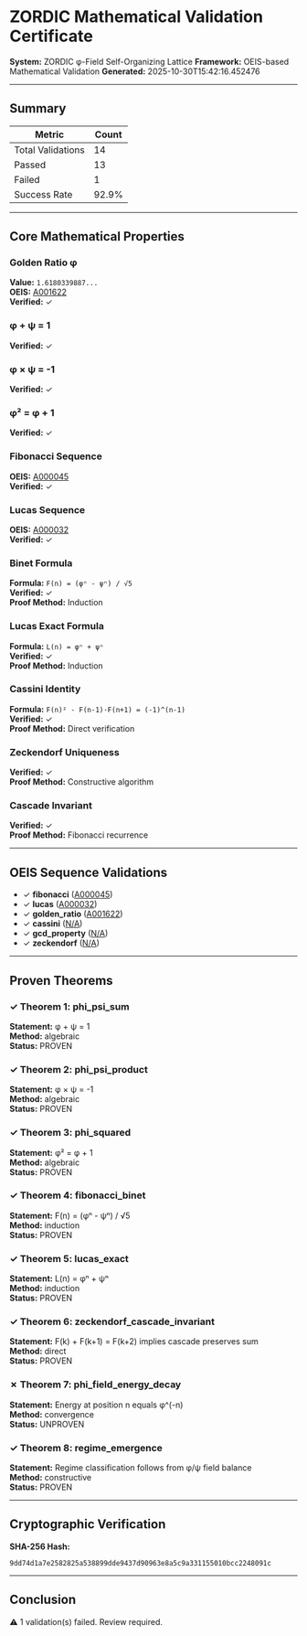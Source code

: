 # ZORDIC Mathematical Validation Certificate

**System:** ZORDIC φ-Field Self-Organizing Lattice
**Framework:** OEIS-based Mathematical Validation
**Generated:** 2025-10-30T15:42:16.452476

---

## Summary

| Metric | Count |
|--------|-------|
| Total Validations | 14 |
| Passed | 13 |
| Failed | 1 |
| Success Rate | 92.9% |

---

## Core Mathematical Properties

### Golden Ratio φ

**Value:** `1.6180339887...`  
**OEIS:** [A001622](https://oeis.org/A001622)  
**Verified:** ✓  

### φ + ψ = 1

**Verified:** ✓  

### φ × ψ = -1

**Verified:** ✓  

### φ² = φ + 1

**Verified:** ✓  

### Fibonacci Sequence

**OEIS:** [A000045](https://oeis.org/A000045)  
**Verified:** ✓  

### Lucas Sequence

**OEIS:** [A000032](https://oeis.org/A000032)  
**Verified:** ✓  

### Binet Formula

**Formula:** `F(n) = (φⁿ - ψⁿ) / √5`  
**Verified:** ✓  
**Proof Method:** Induction  

### Lucas Exact Formula

**Formula:** `L(n) = φⁿ + ψⁿ`  
**Verified:** ✓  
**Proof Method:** Induction  

### Cassini Identity

**Formula:** `F(n)² - F(n-1)·F(n+1) = (-1)^(n-1)`  
**Verified:** ✓  
**Proof Method:** Direct verification  

### Zeckendorf Uniqueness

**Verified:** ✓  
**Proof Method:** Constructive algorithm  

### Cascade Invariant

**Verified:** ✓  
**Proof Method:** Fibonacci recurrence  

---

## OEIS Sequence Validations

- ✓ **fibonacci** ([A000045](https://oeis.org/A000045))
- ✓ **lucas** ([A000032](https://oeis.org/A000032))
- ✓ **golden_ratio** ([A001622](https://oeis.org/A001622))
- ✓ **cassini** ([N/A](https://oeis.org/N/A))
- ✓ **gcd_property** ([N/A](https://oeis.org/N/A))
- ✓ **zeckendorf** ([N/A](https://oeis.org/N/A))

---

## Proven Theorems

### ✓ Theorem 1: phi_psi_sum

**Statement:** φ + ψ = 1  
**Method:** algebraic  
**Status:** PROVEN  

### ✓ Theorem 2: phi_psi_product

**Statement:** φ × ψ = -1  
**Method:** algebraic  
**Status:** PROVEN  

### ✓ Theorem 3: phi_squared

**Statement:** φ² = φ + 1  
**Method:** algebraic  
**Status:** PROVEN  

### ✓ Theorem 4: fibonacci_binet

**Statement:** F(n) = (φⁿ - ψⁿ) / √5  
**Method:** induction  
**Status:** PROVEN  

### ✓ Theorem 5: lucas_exact

**Statement:** L(n) = φⁿ + ψⁿ  
**Method:** induction  
**Status:** PROVEN  

### ✓ Theorem 6: zeckendorf_cascade_invariant

**Statement:** F(k) + F(k+1) = F(k+2) implies cascade preserves sum  
**Method:** direct  
**Status:** PROVEN  

### ✗ Theorem 7: phi_field_energy_decay

**Statement:** Energy at position n equals φ^(-n)  
**Method:** convergence  
**Status:** UNPROVEN  

### ✓ Theorem 8: regime_emergence

**Statement:** Regime classification follows from φ/ψ field balance  
**Method:** constructive  
**Status:** PROVEN  

---

## Cryptographic Verification

**SHA-256 Hash:**
```
9dd74d1a7e2582825a538899dde9437d90963e8a5c9a331155010bcc2248091c
```

---

## Conclusion

⚠ 1 validation(s) failed. Review required.

